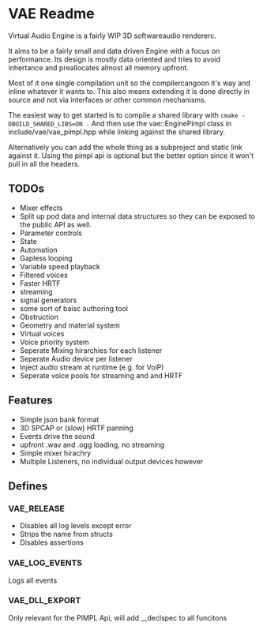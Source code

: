 # VAE Readme
Virtual Audio Engine is a fairly WIP 3D softwareaudio rendererc.

It aims to be a fairly small and data driven Engine with a focus on performance.
Its design is mostly data oriented and tries to avoid inhertance and preallocates
almost all memory upfront.

Most of it one single compilation unit so the compilercangoon it's way and inline
whatever it wants to.
This also means extending it is done directly in source and not via interfaces or other common mechanisms.

The easiest way to get started is to compile a shared library with ```cmake -DBUILD_SHARED_LIBS=ON .```
And then use the vae::EnginePimpl class in include/vae/vae_pimpl.hpp while linking against the shared library.

Alternatively you can add the whole thing as a subproject and static link against it.
Using the pimpl api is optional but the better option since it won't pull in all the headers.

## TODOs
- Mixer effects
- Split up pod data and internal data structures so they can be exposed to the public API as well.
- Parameter controls
- State
- Automation
- Gapless looping
- Variable speed playback
- Filtered voices
- Faster HRTF
- streaming
- signal generators
- some sort of baisc authoring tool
- Obstruction
- Geometry and material system
- Virtual voices
- Voice priority system
- Seperate Mixing hirarchies for each listener
- Seperate Audio device per listener
- Inject audio stream at runtime (e.g. for VoiP)
- Seperate voice pools for streaming and and HRTF


## Features
- Simple json bank format
- 3D SPCAP or (slow) HRTF panning
- Events drive the sound
- upfront .wav and .ogg loading, no streaming
- Simple mixer hirachry
- Multiple Listeners, no individual output devices however

## Defines

### VAE_RELEASE
- Disables all log levels except error
- Strips the name from structs
- Disables assertions
### VAE_LOG_EVENTS
Logs all events

### VAE_DLL_EXPORT
Only relevant for the PIMPL Api, will add __declspec to all funcitons
